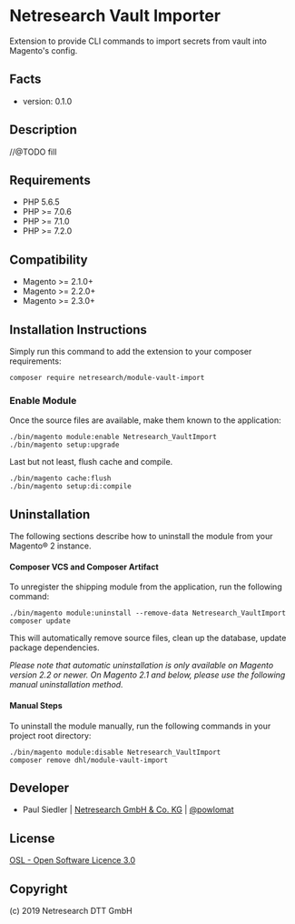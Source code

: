 Netresearch Vault Importer
==========================

Extension to provide CLI commands to import secrets from vault into Magento's config.

Facts
-----
* version: 0.1.0

Description
-----------

//@TODO fill

Requirements
------------

* PHP 5.6.5
* PHP >= 7.0.6
* PHP >= 7.1.0
* PHP >= 7.2.0

Compatibility
-------------
* Magento >= 2.1.0+
* Magento >= 2.2.0+
* Magento >= 2.3.0+

Installation Instructions
-------------------------
Simply run this command to add the extension to your composer requirements:
```
composer require netresearch/module-vault-import

```


### Enable Module ###
Once the source files are available, make them known to the application:

    ./bin/magento module:enable Netresearch_VaultImport
    ./bin/magento setup:upgrade

Last but not least, flush cache and compile.

    ./bin/magento cache:flush
    ./bin/magento setup:di:compile

Uninstallation
--------------

The following sections describe how to uninstall the module from your Magento® 2 instance. 

#### Composer VCS and Composer Artifact ####

To unregister the shipping module from the application, run the following command:

    ./bin/magento module:uninstall --remove-data Netresearch_VaultImport
    composer update
    
This will automatically remove source files, clean up the database, update package dependencies.

*Please note that automatic uninstallation is only available on Magento version 2.2 or newer.
On Magento 2.1 and below, please use the following manual uninstallation method.*

#### Manual Steps ####

To uninstall the module manually, run the following commands in your project
root directory:

    ./bin/magento module:disable Netresearch_VaultImport
    composer remove dhl/module-vault-import

Developer
---------
* Paul Siedler | [Netresearch GmbH & Co. KG](http://www.netresearch.de/) | [@powlomat](https://twitter.com/powlomat)

License
-------
[OSL - Open Software Licence 3.0](http://opensource.org/licenses/osl-3.0.php)

Copyright
---------
(c) 2019 Netresearch DTT GmbH
